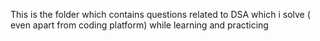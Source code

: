 This is the folder which contains questions related to DSA which i solve ( even apart from coding platform) while learning and practicing
